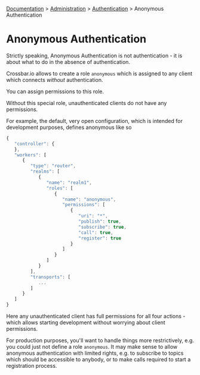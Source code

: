 [Documentation](.) > [Administration](Administration) > [Authentication](Authentication) > Anonymous Authentication

# Anonymous Authentication

Strictly speaking, Anonymous Authentication is not authentication - it is about what to do in the absence of authentication.

Crossbar.io allows to create a role `anonymous` which is assigned to any client which connects *without* authentication.

You can assign permissions to this role.

Without this special role, unauthenticated clients do not have any permissions.

For example, the default, very open configuration, which is intended for development purposes, defines anonymous like so

```javascript
{
   "controller": {
   },
   "workers": [
      {
         "type": "router",
         "realms": [
            {
               "name": "realm1",
               "roles": [
                  {
                     "name": "anonymous",
                     "permissions": [
                        {
                           "uri": "*",
                           "publish": true,
                           "subscribe": true,
                           "call": true,
                           "register": true
                        }
                     ]
                  }
               ]
            }
         ],
         "transports": [
            ...
         ]
      }
   ]
}
```

Here any unauthenticated client has full permissions for all four actions - which allows starting development without worrying about client permissions.

For production purposes, you'll want to handle things more restrictively, e.g. you could just not define a role `anonymous`. It may make sense to allow anonymous authentication with limited rights, e.g. to subscribe to topics which should be accessible to anybody, or to make calls required to start a registration process.
